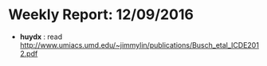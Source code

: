 # Weekly Report: 12/09/2016

- **huydx** : read http://www.umiacs.umd.edu/~jimmylin/publications/Busch_etal_ICDE2012.pdf
